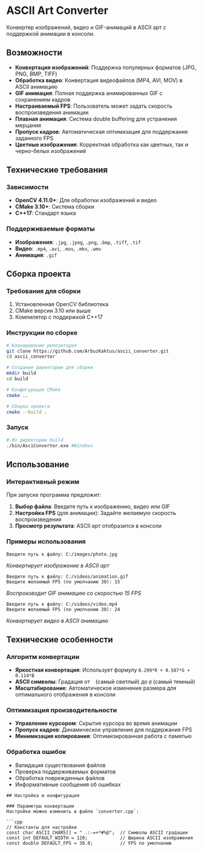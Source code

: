 # ASCII Art Converter

Конвертер изображений, видео и GIF-анимаций в ASCII арт с поддержкой анимации в консоли.

## Возможности

- **Конвертация изображений**: Поддержка популярных форматов (JPG, PNG, BMP, TIFF)
- **Обработка видео**: Конвертация видеофайлов (MP4, AVI, MOV) в ASCII анимацию
- **GIF анимация**: Полная поддержка анимированных GIF с сохранением кадров
- **Настраиваемый FPS**: Пользователь может задать скорость воспроизведения анимации
- **Плавная анимация**: Система double buffering для устранения мерцания
- **Пропуск кадров**: Автоматическая оптимизация для поддержания заданного FPS
- **Цветные изображения**: Корректная обработка как цветных, так и черно-белых изображений

## Технические требования

### Зависимости
- **OpenCV 4.11.0+**: Для обработки изображений и видео
- **CMake 3.10+**: Система сборки
- **C++17**: Стандарт языка

### Поддерживаемые форматы
- **Изображения**: `.jpg`, `.jpeg`, `.png`, `.bmp`, `.tiff`, `.tif`
- **Видео**: `.mp4`, `.avi`, `.mov`, `.mkv`, `.wmv`
- **Анимация**: `.gif`

## Сборка проекта

### Требования для сборки
1. Установленная OpenCV библиотека
2. CMake версии 3.10 или выше
3. Компилятор с поддержкой C++17

### Инструкции по сборке

```bash
# Клонирование репозитория
git clone https://github.com/ArbuzKaktus/ascii_converter.git
cd ascii_converter

# Создание директории для сборки
mkdir build
cd build

# Конфигурация CMake
cmake ..

# Сборка проекта
cmake --build .
```

### Запуск
```bash
# Из директории build
./bin/AsciConverter.exe #Windows
```

## Использование

### Интерактивный режим
При запуске программа предложит:

1. **Выбор файла**: Введите путь к изображению, видео или GIF
2. **Настройка FPS** (для анимации): Задайте желаемую скорость воспроизведения
3. **Просмотр результата**: ASCII арт отобразится в консоли

### Примеры использования

```
Введите путь к файлу: C:/images/photo.jpg
```
*Конвертирует изображение в ASCII арт*

```
Введите путь к файлу: C:/videos/animation.gif
Введите желаемый FPS (по умолчанию 30): 15
```
*Воспроизводит GIF анимацию со скоростью 15 FPS*

```
Введите путь к файлу: C:/videos/video.mp4
Введите желаемый FPS (по умолчанию 30): 24
```
*Конвертирует видео в ASCII анимацию*

## Технические особенности

### Алгоритм конвертации
- **Яркостная конвертация**: Использует формулу `0.299*R + 0.587*G + 0.114*B`
- **ASCII символы**: Градация от ` ` (самый светлый) до `@` (самый темный)
- **Масштабирование**: Автоматическое изменение размера для оптимального отображения в консоли

### Оптимизация производительности
- **Управление курсором**: Скрытие курсора во время анимации
- **Пропуск кадров**: Динамическое управление для поддержания FPS
- **Минимизация копирования**: Оптимизированная работа с памятью

### Обработка ошибок
- Валидация существования файлов
- Проверка поддерживаемых форматов
- Обработка поврежденных файлов
- Информативные сообщения об ошибках

```
## Настройка и конфигурация

### Параметры конвертации
Настройки можно изменить в файле `converter.cpp`:

```cpp
// Константы для настройки
const char ASCII_CHARS[] = " .:-=+*#%@";  // Символы ASCII градации
const int DEFAULT_WIDTH = 120;            // Ширина ASCII изображения
const double DEFAULT_FPS = 30.0;          // FPS по умолчанию
```
